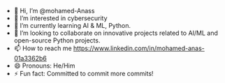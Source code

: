 - 👋 Hi, I’m @mohamed-Anass
- 👀 I’m interested in cybersecurity
- 🌱 I’m currently learning AI & ML, Python.
- 💞️ I’m looking to collaborate on  innovative projects related to AI/ML and open-source Python projects.
- 📫 How to reach me https://www.linkedin.com/in/mohamed-anas-01a3362b6
- 😄 Pronouns: He/Him
- ⚡ Fun fact: Committed to commit more commits!

<!---
mohamed-Anass/mohamed-Anass is a ✨ special ✨ repository because its `README.md` (this file) appears on your GitHub profile.
You can click the Preview link to take a look at your changes.
--->
